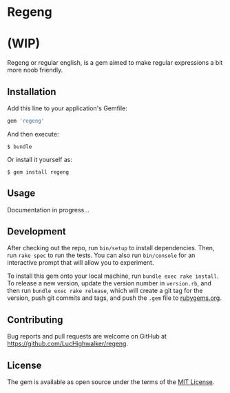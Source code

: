# Regeng

# (WIP)

Regeng or regular english, is a gem aimed to make regular expressions a bit more noob friendly.

## Installation

Add this line to your application's Gemfile:

```ruby
gem 'regeng'
```

And then execute:

    $ bundle

Or install it yourself as:

    $ gem install regeng

## Usage

Documentation in progress...

## Development

After checking out the repo, run `bin/setup` to install dependencies. Then, run `rake spec` to run the tests. You can also run `bin/console` for an interactive prompt that will allow you to experiment.

To install this gem onto your local machine, run `bundle exec rake install`. To release a new version, update the version number in `version.rb`, and then run `bundle exec rake release`, which will create a git tag for the version, push git commits and tags, and push the `.gem` file to [rubygems.org](https://rubygems.org).

## Contributing

Bug reports and pull requests are welcome on GitHub at https://github.com/LucHighwalker/regeng.

## License

The gem is available as open source under the terms of the [MIT License](https://opensource.org/licenses/MIT).
